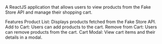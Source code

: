 A ReactJS application that allows users to view products from the Fake Store API and manage their shopping cart.

Features
Product List: Displays products fetched from the Fake Store API.
Add to Cart: Users can add products to the cart.
Remove from Cart: Users can remove products from the cart.
Cart Modal: View cart items and their details in a modal.
